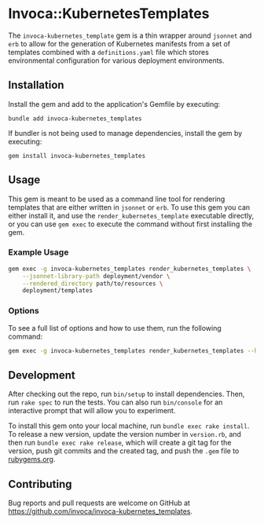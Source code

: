 # Invoca::KubernetesTemplates

The `invoca-kubernetes_template` gem is a thin wrapper around `jsonnet` and `erb` to allow for the generation of
Kubernetes manifests from a set of templates combined with a `definitions.yaml` file which stores environmental
configuration for various deployment environments.

## Installation

Install the gem and add to the application's Gemfile by executing:
```
bundle add invoca-kubernetes_templates
```

If bundler is not being used to manage dependencies, install the gem by executing:
```
gem install invoca-kubernetes_templates
```

## Usage

This gem is meant to be used as a command line tool for rendering templates that are either written in `jsonnet` or `erb`.
To use this gem you can either install it, and use the `render_kubernetes_template` executable directly, or you can use
`gem exec` to execute the command without first installing the gem.

### Example Usage
```bash
gem exec -g invoca-kubernetes_templates render_kubernetes_templates \
    --jsonnet-library-path deployment/vendor \
    --rendered_directory path/to/resources \
    deployment/templates
```

### Options

To see a full list of options and how to use them, run the following command:
```bash
gem exec -g invoca-kubernetes_templates render_kubernetes_templates --help
```

## Development

After checking out the repo, run `bin/setup` to install dependencies. Then, run `rake spec` to run the tests. You can also run `bin/console` for an interactive prompt that will allow you to experiment.

To install this gem onto your local machine, run `bundle exec rake install`. To release a new version, update the version number in `version.rb`, and then run `bundle exec rake release`, which will create a git tag for the version, push git commits and the created tag, and push the `.gem` file to [rubygems.org](https://rubygems.org).

## Contributing

Bug reports and pull requests are welcome on GitHub at https://github.com/invoca/invoca-kubernetes_templates.
